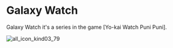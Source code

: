 # Galaxy Watch
Galaxy Watch it's a series in the game [Yo-kai Watch Puni Puni].

![all_icon_kind03_79](https://github.com/user-attachments/assets/25eeb7dc-1f24-461a-89e5-33de312b3f4d)

